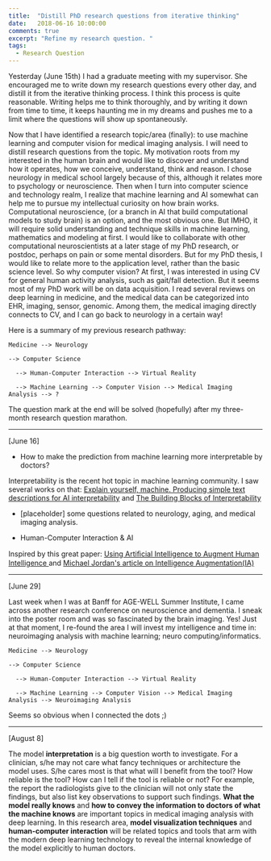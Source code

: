 ```yaml
---
title:  "Distill PhD research questions from iterative thinking"
date:   2018-06-16 10:00:00
comments: true
excerpt: "Refine my research question. "
tags:
  - Research Question
---
```


Yesterday (June 15th) I had a graduate meeting with my supervisor. She encouraged me to write down my research questions every other day, and distill it from the iterative thinking process. I think this process is quite reasonable. Writing helps me to think thoroughly, and by writing it down from time to time, it keeps haunting me in my dreams and pushes me to a limit where the questions will show up spontaneously.

Now that I have identified a research topic/area (finally): to use machine learning and computer vision for medical imaging analysis. I will need to distill research questions from the topic. My motivation roots from my interested in the human brain and would like to discover and understand how it operates, how we conceive, understand, think and reason. I chose neurology in medical school largely because of this, although it relates more to psychology or neuroscience. Then when I turn into computer science and technology realm, I realize that machine learning and AI somewhat can help me to pursue my intellectual curiosity on how brain works. Computational neuroscience, (or a branch in AI that build computational models to study brain) is an option, and the most obvious one. But IMHO, it will require solid understanding and technique skills in machine learning, mathematics and modeling at first. I would like to collaborate with other computational neuroscientists at a later stage of my PhD research, or postdoc, perhaps on pain or some mental disorders. But for my PhD thesis, I would like to relate more to the application level, rather than the basic science level. So why computer vision? At first, I was interested in using CV for general human activity analysis, such as gait/fall detection. But it seems most of my PhD work will be on data acquisition. I read several reviews on deep learning in medicine, and the medical data can be categorized into EHR, imaging, sensor, genomic. Among them, the medical imaging directly connects to CV, and I can go back to neurology in a certain way!

Here is a summary of my previous research pathway:
```
Medicine --> Neurology

--> Computer Science

  --> Human-Computer Interaction --> Virtual Reality

  --> Machine Learning --> Computer Vision --> Medical Imaging Analysis --> ?
```

The question mark at the end will be solved (hopefully) after my three-month research question marathon.


---
[June 16]

- How to make the prediction from machine learning more interpretable by doctors?

Interpretability is the recent hot topic in machine learning community. I saw several works on that: [Explain yourself, machine. Producing simple text descriptions for AI interpretability](https://lukeoakdenrayner.wordpress.com/2018/06/05/explain-yourself-machine-producing-simple-text-descriptions-for-ai-interpretability/) and [The Building Blocks of Interpretability](https://distill.pub/2018/building-blocks/)

- [placeholder] some questions related to neurology, aging, and medical imaging analysis.

- Human-Computer Interaction & AI

Inspired by this great paper: [Using Artiﬁcial Intelligence to Augment Human Intelligence
](https://distill.pub/2017/aia/) and [Michael Jordan's article on Intelligence Augmentation(IA)](https://medium.com/@mijordan3/artificial-intelligence-the-revolution-hasnt-happened-yet-5e1d5812e1e7)

---
[June 29]

Last week when I was at Banff for AGE-WELL Summer Institute, I came across another research conference on neuroscience and dementia. I sneak into the poster room and was so fascinated by the brain imaging. Yes! Just at that moment, I re-found the area I will invest my intelligence and time in: neuroimaging analysis with machine learning; neuro computing/informatics.

```
Medicine --> Neurology

--> Computer Science

  --> Human-Computer Interaction --> Virtual Reality

  --> Machine Learning --> Computer Vision --> Medical Imaging Analysis --> Neuroimaging Analysis
```

Seems so obvious when I connected the dots ;)


---
[August 8]

The model **interpretation** is a big question worth to investigate. For a clinician, s/he may not care what fancy techniques or architecture the model uses. S/he cares most is that what will I benefit from the tool? How reliable is the tool? How can I tell if the tool is reliable or not? For example, the report the radiologists give to the clinician will not only state the findings, but also list key observations to support such findings. **What the model really knows** and **how to convey the information to doctors of what the machine knows** are important topics in medical imaging analysis with deep learning. In this research area, **model visualization techniques** and **human-computer interaction** will be related topics and tools that arm with the modern deep learning technology to reveal the internal knowledge of the model explicitly to human doctors.

<!--Last week at MIAL's reading group, I got to know the research area of image-to-image translation. -->
